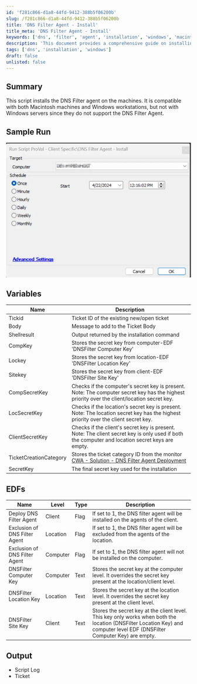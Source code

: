 ```yaml
---
id: 'f281c866-d1a8-44fd-9412-388b5f06200b'
slug: /f281c866-d1a8-44fd-9412-388b5f06200b
title: 'DNS Filter Agent - Install'
title_meta: 'DNS Filter Agent - Install'
keywords: ['dns', 'filter', 'agent', 'installation', 'windows', 'macintosh']
description: 'This document provides a comprehensive guide on installing the DNS Filter agent on both Macintosh and Windows workstations, detailing the necessary variables, EDFs, and expected output during the installation process.'
tags: ['dns', 'installation', 'windows']
draft: false
unlisted: false
---
```


## Summary

This script installs the DNS Filter agent on the machines. It is compatible with both Macintosh machines and Windows workstations, but not with Windows servers since they do not support the DNS Filter Agent.

## Sample Run

![Sample Run](../../../static/img/docs/f0ddbb24-0d41-41ca-a6cb-926d70dd71d5/image_1.webp)

## Variables

| Name                  | Description                                                                                              |
|-----------------------|----------------------------------------------------------------------------------------------------------|
| Tickid                | Ticket ID of the existing new/open ticket                                                                |
| Body                  | Message to add to the Ticket Body                                                                         |
| Shellresult           | Output returned by the installation command                                                                |
| CompKey               | Stores the secret key from computer-EDF 'DNSFilter Computer Key'                                         |
| Lockey                | Stores the secret key from location-EDF 'DNSFilter Location Key'                                         |
| Sitekey               | Stores the secret key from client-EDF 'DNSFilter Site Key'                                              |
| CompSecretKey         | Checks if the computer's secret key is present. Note: The computer secret key has the highest priority over the client/location secret key. |
| LocSecretKey          | Checks if the location's secret key is present. Note: The location secret key has the highest priority over the client secret key. |
| ClientSecretKey       | Checks if the client's secret key is present. Note: The client secret key is only used if both the computer and location secret keys are empty. |
| TicketCreationCategory | Stores the ticket category ID from the monitor [CWA - Solution - DNS Filter Agent Deployment](/docs/07996c53-6e1b-4696-aa08-bdb70710c2c7) |
| SecretKey             | The final secret key used for the installation                                                             |

## EDFs

| Name                          | Level   | Type    | Description                                                                                           |
|-------------------------------|---------|---------|-------------------------------------------------------------------------------------------------------|
| Deploy DNS Filter Agent       | Client  | Flag    | If set to 1, the DNS filter agent will be installed on the agents of the client.                     |
| Exclusion of DNS Filter Agent  | Location| Flag    | If set to 1, the DNS filter agent will be excluded from the agents of the location.                  |
| Exclusion of DNS Filter Agent  | Computer| Flag    | If set to 1, the DNS filter agent will not be installed on the computer.                             |
| DNSFilter Computer Key        | Computer| Text    | Stores the secret key at the computer level. It overrides the secret key present at the location/client level. |
| DNSFilter Location Key        | Location| Text    | Stores the secret key at the location level. It overrides the secret key present at the client level. |
| DNSFilter Site Key            | Client  | Text    | Stores the secret key at the client level. This key only works when both the location (DNSFilter Location Key) and computer level EDF (DNSFilter Computer Key) are empty. |

## Output

- Script Log
- Ticket